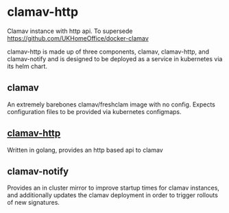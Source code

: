 # clamav-http
Clamav instance with http api. To supersede https://github.com/UKHomeOffice/docker-clamav

clamav-http is made up of three components, clamav, clamav-http, and clamav-notify and is designed to be deployed as a service in kubernetes via its helm chart.

## clamav

An extremely barebones clamav/freshclam image with no config. Expects configuration files to be provided via kubernetes configmaps.

## [clamav-http](/clamav-http/README.md)

Written in golang, provides an http based api to clamav

## clamav-notify

Provides an in cluster mirror to improve startup times for clamav instances, and additionally updates the clamav deployment in order to trigger rollouts of new signatures.